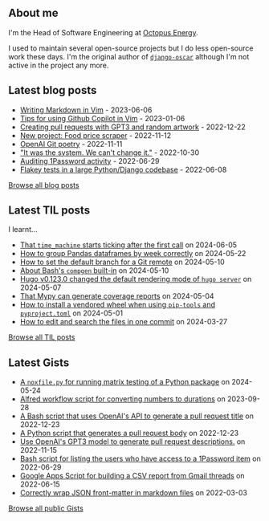 ## About me
I'm the Head of Software Engineering at [Octopus Energy](https://octopus.energy/).

I used to maintain several open-source projects but I do less open-source work these days. I'm the original author of [`django-oscar`](https://github.com/django-oscar/django-oscar) although I'm not active in the project any more. 
## Latest blog posts
- [Writing Markdown in Vim](https://codeinthehole.com/tips/writing-markdown-in-vim/) - 2023-06-06
- [Tips for using Github Copilot in Vim](https://codeinthehole.com/tips/vim-and-github-copilot/) - 2023-01-06
- [Creating pull requests with GPT3 and random artwork](https://codeinthehole.com/projects/pull-requests-with-gpt3-and-random-artwork/) - 2022-12-22
- [New project: Food price scraper](https://codeinthehole.com/projects/food-scraper/) - 2022-11-12
- [OpenAI Git poetry](https://codeinthehole.com/tidbits/openai-git-poetry/) - 2022-11-11
- ["It was the system. We can't change it."](https://codeinthehole.com/tidbits/the-bone-clocks/) - 2022-10-30
- [Auditing 1Password activity](https://codeinthehole.com/tips/auditing-1password-activity/) - 2022-06-29
- [Flakey tests in a large Python/Django codebase](https://codeinthehole.com/news/oe-tech-flakey-tests/) - 2022-06-08

[Browse all blog posts](https://codeinthehole.com/writing/)
## Latest TIL posts
I learnt...
- [That `time_machine` starts ticking after the first call](https://til.codeinthehole.com/posts/that-timemachine-package-starts-ticking-after-the-first-call/) on 2024-06-05
- [How to group Pandas dataframes by week correctly](https://til.codeinthehole.com/posts/how-to-group-pandas-dataframes-by-week-correctly/) on 2024-05-22
- [How to set the default branch for a Git remote](https://til.codeinthehole.com/posts/how-to-set-the-default-branch-for-a-git-remote/) on 2024-05-10
- [About Bash's `compgen` built-in](https://til.codeinthehole.com/posts/about-bashs-compgen-builtin/) on 2024-05-10
- [Hugo v0.123.0 changed the default rendering mode of `hugo server`](https://til.codeinthehole.com/posts/hugo-v01230-changed-the-default-rendering-mode-of-hugo-server/) on 2024-05-07
- [That Mypy can generate coverage reports](https://til.codeinthehole.com/posts/that-mypy-can-generate-coverage-reports/) on 2024-05-04
- [How to install a vendored wheel when using `pip-tools` and `pyproject.toml`](https://til.codeinthehole.com/posts/how-to-install-a-vendored-wheel-when-using-piptools-and-pyprojecttoml/) on 2024-05-01
- [How to edit and search the files in one commit](https://til.codeinthehole.com/posts/how-to-edit-and-search-the-files-in-one-commit/) on 2024-03-27

[Browse all TIL posts](https://til.codeinthehole.com)
## Latest Gists
- [A `noxfile.py` for running matrix testing of a Python package](https://gist.github.com/codeinthehole/f6663121c3dca9177332505989b698af) on 2024-05-24
- [Alfred workflow script for converting numbers to durations](https://gist.github.com/codeinthehole/e2ab6cde6a5d4d133afd224b7226068a) on 2023-09-28
- [A Bash script that uses OpenAI's API to generate a pull request title](https://gist.github.com/codeinthehole/d6a496b5a11e7500b7dd0c20f3e5b48c) on 2022-12-23
- [A Python script that generates a pull request body](https://gist.github.com/codeinthehole/3fc29fc6f1d9e0d9224e97762ff3537a) on 2022-12-23
- [Use OpenAI's GPT3 model to generate pull request descriptions.](https://gist.github.com/codeinthehole/85c86268b76f4338d7d40188e84378a6) on 2022-11-15
- [Bash script for listing the users who have access to a 1Password item](https://gist.github.com/codeinthehole/d6b35b56ad17d9f165f86d102caf0cd7) on 2022-06-29
- [Google Apps Script for building a CSV report from Gmail threads](https://gist.github.com/codeinthehole/488f3cb403c55ff62f51526ae252b8e8) on 2022-06-15
- [Correctly wrap JSON front-matter in markdown files](https://gist.github.com/codeinthehole/7aa7c4100a7af8ec61bed3130171a97d) on 2022-03-03

[Browse all public Gists](https://gist.github.com/codeinthehole)
